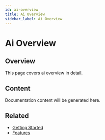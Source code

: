 ```yaml
---
id: ai-overview
title: Ai Overview
sidebar_label: Ai Overview
---
```


# Ai Overview

## Overview

This page covers ai overview in detail.

## Content

Documentation content will be generated here.

## Related

- [Getting Started](/docs/getting-started)
- [Features](/docs/features)
